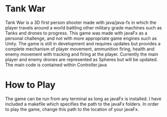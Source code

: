 # Tank War
Tank War is a 3D first person shooter made with java/java-fx in which the player travels around a world battling other military grade machines such as Tanks and drones to progress. This game was made with javaFx as a personal challenge, and not with more appropriate game engines such as Unity. The game is still in development and requires updates but provides a complete mechanism of player movement, ammunition firing, health and enemy movement with tracking and firing at the player. Currently the main player and enemy drones are represented as Spheres but will be updated. The main code is contained within Controller.java

# How to Play

The game can be run from any terminal as long as javaFx is installed. I have included a makefile which specifies the path to the javaFx folders. In order to play the game, change this path to the location of your javaFx. 
